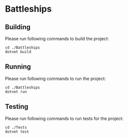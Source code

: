 # Battleships

## Building

Please run following commands to build the project:

```
cd ./Battleships
dotnet build
```

## Running

Please run following commands to run the project:

```
cd ./Battleships
dotnet run
```

## Testing

Please run following commands to run tests for the project:

```
cd ./Tests
dotnet test
```
